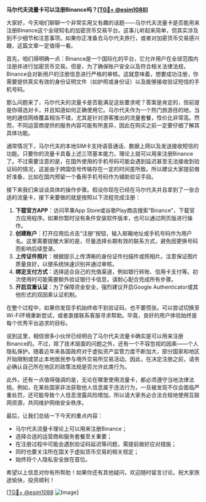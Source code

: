 **马尔代夫流量卡可以注册Binance吗？[[TG💪+ @esim1088](https://t.me/s/esim1088)]**

大家好，今天咱们聊聊一个非常实用又有趣的话题——马尔代夫流量卡是否能用来注册Binance这个全球知名的加密货币交易平台。这事儿听起来简单，但其实涉及到不少细节和注意事项。如果你正准备去马尔代夫旅行，或者对加密货币交易感兴趣，这篇文章一定值得一看。

首先，咱们得明确一点：Binance是一个国际化的平台，它允许用户在全球范围内注册并进行加密货币交易。但是，为了确保账户安全以及符合相关法律法规，Binance会对新用户的注册信息进行严格的审核。这就意味着，想要成功注册，你需要提供真实有效的身份证明文件（如护照或身份证）以及能够接收验证短信的手机号码。

那么问题来了，马尔代夫的流量卡是否能满足这些要求呢？答案是肯定的，但前提是你得选对卡，并且知道如何正确使用它。马尔代夫作为一个热门旅游目的地，当地的通信网络覆盖相当不错，尤其是针对游客推出的流量套餐，性价比非常高。然而，不同运营商提供的服务内容可能有所差异，因此在购买之前一定要仔细了解其具体功能。

通常情况下，马尔代夫的本地SIM卡支持语音通话、数据上网以及发送接收短信的功能。只要你的流量卡具备上述三项基本能力，理论上就可以用来注册Binance了。不过需要注意的是，在国外使用的手机号码可能会遇到延迟甚至无法接收到验证码的情况，这是由于跨国信号传输存在一定的时间差所致。所以建议大家提前做好准备，比如在国内预留一个备用手机号码作为辅助验证手段。

接下来我们来谈谈具体的操作步骤。假设你现在已经在马尔代夫并且拿到了一张合适的流量卡，接下来要做的就是按照以下流程完成注册：

1. **下载官方APP**：访问苹果App Store或谷歌Play商店搜索“Binance”，下载官方应用程序。如果你暂时没有条件安装软件版本，也可以通过网页版进行操作。
2. **创建账户**：打开应用后点击“注册”按钮，输入邮箱地址或手机号码作为用户名。这里需要提醒大家的是，尽量选择长期有效的联系方式，避免因更换号码而影响后续登录。
3. **上传证件照片**：根据提示上传清晰的身份证件扫描件或照相片。注意保证图片质量良好，以便系统快速识别并通过审核。
4. **绑定支付方式**：选择适合自己的充值渠道，例如银行转账、信用卡支付等。初次使用时可能需要额外验证银行卡信息，请耐心配合完成所有步骤。
5. **开启双重认证**：为了保障资金安全，强烈建议开启Google Authenticator或其他形式的双因素认证机制。

在整个过程中，如果你发现手机始终收不到验证码，也不要慌张。可以尝试切换至Wi-Fi环境重新尝试，或者直接联系客服寻求帮助。毕竟，良好的用户体验始终是每个优秀平台追求的目标。

说到这里，相信很多小伙伴已经明白了马尔代夫流量卡确实是可以用来注册Binance的。不过，除了技术层面的问题之外，还有一个不容忽视的因素——个人隐私保护。随着近年来各国政府对于虚拟资产监管力度不断加大，部分国家和地区开始限制或禁止本地居民参与境外交易所交易活动。因此，在决定注册之前，请务必确认自己所在地区的政策法规是否允许此类行为。

此外，还有一点值得强调的是，无论在哪里使用流量卡，都必须遵守当地法律法规。例如，在某些国家非法获取他人信息属于违法行为，一旦被发现不仅会面临严重处罚，还可能导致个人信息泄露风险增加。所以请大家务必合法合规地使用互联网资源，共同维护网络安全秩序。

最后，让我们总结一下今天的重点内容：
- 马尔代夫流量卡理论上可以用来注册Binance；
- 选择合适的运营商和服务套餐至关重要；
- 在注册过程中可能会遇到验证码延迟等问题，需提前做好应对措施；
- 同时也要关注所在国关于虚拟货币交易的相关规定；
- 始终将个人隐私安全放在首位。

希望以上信息对你有所帮助！如果你还有其他疑问，欢迎随时留言讨论。祝大家旅途愉快，投资顺利！

[[TG💪+ @esim1088](https://t.me/s/esim1088) ![Image](https://i.postimg.cc/4NQfJmqS/Snipaste-2025-05-13-00-14-12.png)]